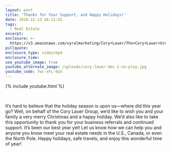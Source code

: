 ```yaml
---
layout: post
title: 'Thanks for Your Support, and Happy Holidays!'
date: 2018-12-13 16:11:52
tags:
  - Real Estate
excerpt:
enclosure: >-
  https://s3.amazonaws.com/vyralmarketing/Cory+Lauer/The+Cory+Lauer+Group-+Thanks+for+Your+Support%2C+and+Happy+Holidays!.mp4
pullquote:
enclosure_type: video/mp4
enclosure_time:
use_youtube_image: true
youtube_alternate_image: /uploads/cory-lauer-dec-1-no-play.jpg
youtube_code: 7wc-xFL-0yU
---
```


{% include youtube.html %}

&nbsp;

It’s hard to believe that the holiday season is upon us—where did this year go? Well, on behalf of the Cory Lauer Group, we’d like to wish you and your family a very merry Christmas and a happy holiday. We’d also like to take this opportunity to thank you for your business referrals and continued support. It’s been our best year yet! Let us know how we can help you and anyone you know meet your real estate needs in the U.S., Canada, or even the North Pole. Happy holidays, safe travels, and enjoy this wonderful time of year!